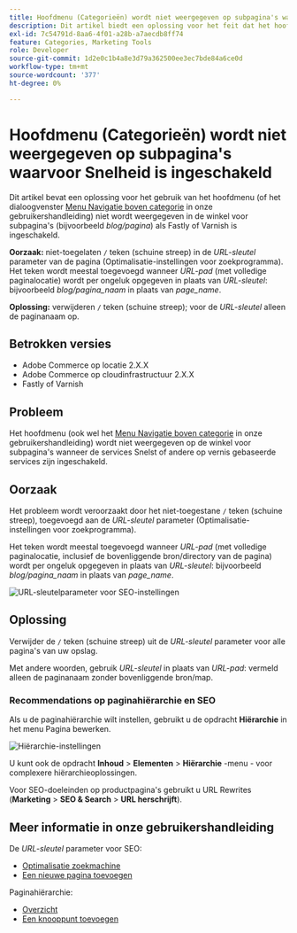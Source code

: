 ```yaml
---
title: Hoofdmenu (Categorieën) wordt niet weergegeven op subpagina's waarvoor Snelheid is ingeschakeld
description: Dit artikel biedt een oplossing voor het feit dat het hoofdmenu (of het [menu Navigatie boven aan categorie] (https://experienceleague.adobe.com/docs/commerce-admin/catalog/catalog/navigation/navigation-top.html) in de gebruikershandleiding) niet wordt weergegeven in de winkel voor subpagina's (bijvoorbeeld *blog/pagina*) wanneer Fastly of Varnish is ingeschakeld.
exl-id: 7c54791d-8aa6-4f01-a28b-a7aecdb8ff74
feature: Categories, Marketing Tools
role: Developer
source-git-commit: 1d2e0c1b4a8e3d79a362500ee3ec7bde84a6ce0d
workflow-type: tm+mt
source-wordcount: '377'
ht-degree: 0%

---
```


# Hoofdmenu (Categorieën) wordt niet weergegeven op subpagina&#39;s waarvoor Snelheid is ingeschakeld

Dit artikel bevat een oplossing voor het gebruik van het hoofdmenu (of het dialoogvenster [Menu Navigatie boven categorie](/docs/commerce-admin/catalog/catalog/navigation/navigation-top.html) in onze gebruikershandleiding) niet wordt weergegeven in de winkel voor subpagina&#39;s (bijvoorbeeld *blog/pagina*) als Fastly of Varnish is ingeschakeld.

**Oorzaak:** niet-toegelaten `/` teken (schuine streep) in de *URL-sleutel* parameter van de pagina (Optimalisatie-instellingen voor zoekprogramma). Het teken wordt meestal toegevoegd wanneer *URL-pad* (met volledige paginalocatie) wordt per ongeluk opgegeven in plaats van *URL-sleutel*: bijvoorbeeld *blog/pagina\_naam* in plaats van *page\_name*.

**Oplossing:** verwijderen `/` teken (schuine streep); voor de *URL-sleutel* alleen de paginanaam op.

## Betrokken versies

* Adobe Commerce op locatie 2.X.X
* Adobe Commerce op cloudinfrastructuur 2.X.X
* Fastly of Varnish

## Probleem

Het hoofdmenu (ook wel het [Menu Navigatie boven categorie](/docs/commerce-admin/catalog/catalog/navigation/navigation-top.html) in onze gebruikershandleiding) wordt niet weergegeven op de winkel voor subpagina&#39;s wanneer de services Snelst of andere op vernis gebaseerde services zijn ingeschakeld.

## Oorzaak

Het probleem wordt veroorzaakt door het niet-toegestane `/` teken (schuine streep), toegevoegd aan de *URL-sleutel* parameter (Optimalisatie-instellingen voor zoekprogramma).

Het teken wordt meestal toegevoegd wanneer *URL-pad* (met volledige paginalocatie, inclusief de bovenliggende bron/directory van de pagina) wordt per ongeluk opgegeven in plaats van *URL-sleutel*: bijvoorbeeld *blog/pagina\_naam* in plaats van *page\_name*.

![URL-sleutelparameter voor SEO-instellingen](assets/seo_url_key.png)

## Oplossing

Verwijder de `/` teken (schuine streep) uit de *URL-sleutel* parameter voor alle pagina&#39;s van uw opslag.

Met andere woorden, gebruik *URL-sleutel* in plaats van *URL-pad*: vermeld alleen de paginanaam zonder bovenliggende bron/map.

### Recommendations op paginahiërarchie en SEO

Als u de paginahiërarchie wilt instellen, gebruikt u de opdracht **Hiërarchie** in het menu Pagina bewerken.

![Hiërarchie-instellingen](assets/hierarchy_hr.png)

U kunt ook de opdracht **Inhoud** > **Elementen** > **Hiërarchie** -menu - voor complexere hiërarchieoplossingen.

Voor SEO-doeleinden op productpagina&#39;s gebruikt u URL Rewrites (**Marketing** > **SEO &amp; Search** > **URL herschrijft**).

## Meer informatie in onze gebruikershandleiding

De *URL-sleutel* parameter voor SEO:

* [Optimalisatie zoekmachine](/docs/commerce-admin/catalog/categories/create/categories-search-engine-optimization.html)
* [Een nieuwe pagina toevoegen](/docs/commerce-admin/content-design/elements/pages/page-add.html)

Paginahiërarchie:

* [Overzicht](/docs/commerce-admin/content-design/elements/pages/page-hierarchy.html)
* [Een knooppunt toevoegen](/docs/commerce-admin/content-design/elements/pages/page-hierarchy.html#add-a-hierarchy-node)
